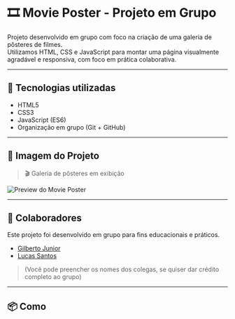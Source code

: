 # 🎞️ Movie Poster - Projeto em Grupo

Projeto desenvolvido em grupo com foco na criação de uma galeria de pôsteres de filmes.  
Utilizamos HTML, CSS e JavaScript para montar uma página visualmente agradável e responsiva, com foco em prática colaborativa.

---

## 🚀 Tecnologias utilizadas

- HTML5
- CSS3
- JavaScript (ES6)
- Organização em grupo (Git + GitHub)

---

## 📸 Imagem do Projeto

> 🎬 Galeria de pôsteres em exibição

![Preview do Movie Poster](./img/poster-preview.jpg)

---

## 👥 Colaboradores

Este projeto foi desenvolvido em grupo para fins educacionais e práticos.

- [Gilberto Junior](https://github.com/Gilberto-psJunior)
- [Lucas Santos](https://github.com/LucasFerreiraSantos)


> (Você pode preencher os nomes dos colegas, se quiser dar crédito completo ao grupo)

---

## 📦 Como
